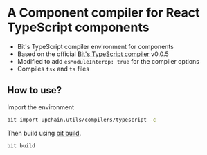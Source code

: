 # A Component compiler for React TypeScript components
 * Bit's TypeScript compiler environment for components
 * Based on the official [Bit's TypeScript compiler](https://bitsrc.io/bit/envs/compilers/typescript?version=0.0.5) v0.0.5
 * Modified to add `esModuleInterop: true` for the compiler options
 * Compiles `tsx` and `ts` files

## How to use?

Import the environment
```bash
bit import upchain.utils/compilers/typescript -c
```

Then build using [bit build](https://docs.bitsrc.io/docs/cli-build.html).
```bash
bit build
```

